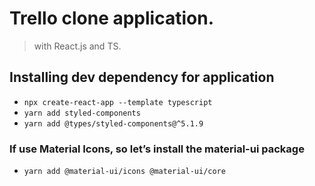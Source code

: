 # Trello clone application.

> with React.js and TS.

## Installing dev dependency for application

-   `npx create-react-app --template typescript`
-   `yarn add styled-components`
-   `yarn add @types/styled-components@^5.1.9`

### If use Material Icons, so let’s install the material-ui package

-   `yarn add @material-ui/icons @material-ui/core`
